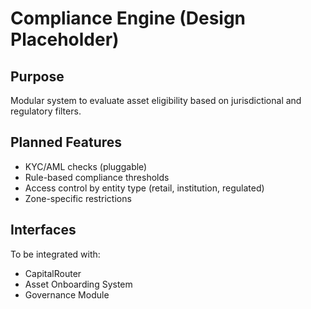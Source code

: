 # Compliance Engine (Design Placeholder)

## Purpose
Modular system to evaluate asset eligibility based on jurisdictional and regulatory filters.

## Planned Features
- KYC/AML checks (pluggable)
- Rule-based compliance thresholds
- Access control by entity type (retail, institution, regulated)
- Zone-specific restrictions

## Interfaces
To be integrated with:
- CapitalRouter
- Asset Onboarding System
- Governance Module
